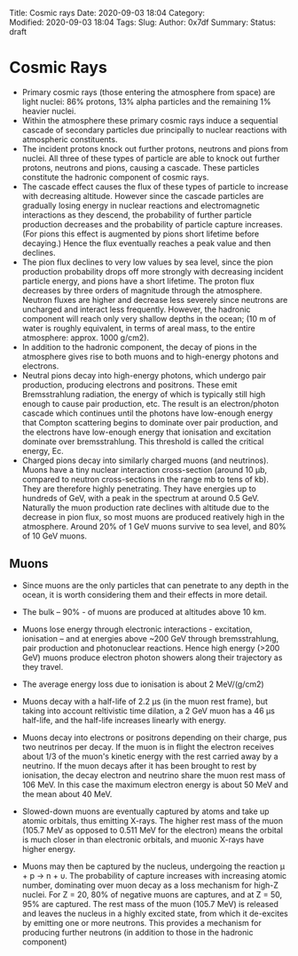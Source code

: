 Title: Cosmic rays
Date: 2020-09-03 18:04
Category:  
Modified: 2020-09-03 18:04
Tags: 
Slug: 
Author: 0x7df
Summary: 
Status: draft


# Cosmic Rays

- Primary cosmic rays (those entering the atmosphere from space) are light nuclei: 86% protons, 13% alpha particles and the remaining 1% heavier nuclei.
- Within the atmosphere these primary cosmic rays induce a sequential cascade of secondary particles due principally to nuclear reactions with atmospheric constituents.
- The incident protons knock out further protons, neutrons and pions from nuclei. All three of these types of particle are able to knock out further protons, neutrons and pions, causing a cascade. These particles constitute the hadronic component of cosmic rays.
- The cascade effect causes the flux of these types of particle to increase with decreasing altitude. However since the cascade particles are gradually losing energy in nuclear reactions and electromagnetic interactions as they descend, the probability of further particle production decreases and the probability of particle capture increases. (For pions this effect is augmented by pions short lifetime before decaying.) Hence the flux eventually reaches a peak value and then declines.
- The pion flux declines to very low values by sea level, since the pion production probability drops off more strongly with decreasing incident particle energy, and pions have a short lifetime. The proton flux decreases by three orders of magnitude through the atmosphere. Neutron fluxes are higher and decrease less severely since neutrons are uncharged and interact less frequently. However, the hadronic component will reach only very shallow depths in the ocean; (10 m of water is roughly equivalent, in terms of areal mass, to the entire atmosphere: approx. 1000 g/cm2).
- In addition to the hadronic component, the decay of pions in the atmosphere gives rise to both muons and to high-energy photons and electrons.
- Neutral pions decay into high-energy photons, which undergo pair production, producing electrons and positrons. These emit Bremsstrahlung radiation, the energy of which is typically still high enough to cause pair production, etc. The result is an electron/photon cascade which continues until the photons have low-enough energy that Compton scattering begins to dominate over pair production, and the electrons have low-enough energy that ionisation and excitation dominate over bremsstrahlung. This threshold is called the critical energy, Ec.
- Charged pions decay into similarly charged muons (and neutrinos). Muons have a tiny nuclear interaction cross-section (around 10 μb, compared to neutron cross-sections in the range mb to tens of kb). They are therefore highly penetrating. They have energies up to hundreds of GeV, with a peak in the spectrum at around 0.5 GeV. Naturally the muon production rate declines with altitude due to the decrease in pion flux, so most muons are produced reatively high in the atmosphere. Around 20% of 1 GeV muons survive to sea level, and 80% of 10 GeV muons.

## Muons

- Since muons are the only particles that can penetrate to any depth in the ocean, it is worth considering them and their effects in more detail.
- The bulk – 90% - of muons are produced at altitudes above 10 km.
- Muons lose energy through electronic interactions  - excitation, ionisation – and at energies above ~200 GeV through bremsstrahlung, pair production and photonuclear reactions. Hence high energy (>200 GeV) muons produce electron photon showers along their trajectory as they travel.



- The average energy loss due to ionisation is about 2 MeV/(g/cm2)
- Muons decay with a half-life of 2.2 μs (in the muon rest frame), but taking into account reltivistic time dilation, a 2 GeV muon has a 46 μs half-life, and the half-life increases linearly with energy.
- Muons decay into electrons or positrons depending on their charge, pus two neutrinos per decay. If the muon is in flight the electron receives about 1/3 of the muon's kinetic energy with the rest carried away by a neutrino. If the muon decays after it has been brought to rest by ionisation, the decay electron and neutrino share the muon rest mass of 106 MeV. In this case the maximum electron energy is about 50 MeV and the mean about 40 MeV.
- Slowed-down muons are eventually captured by atoms and take up atomic orbitals, thus emitting X-rays. The higher rest mass of the muon (105.7 MeV as opposed to 0.511 MeV for the electron) means the orbital is much closer in than electronic orbitals, and muonic X-rays have higher energy.
- Muons may then be captured by the nucleus, undergoing the reaction μ + p → n + υ. The probability of capture increases with increasing atomic number, dominating over muon decay as a loss mechanism for high-Z nuclei. For Z = 20, 80% of negative muons are captures, and at Z = 50, 95% are captured. The rest mass of the muon (105.7 MeV) is released and leaves the nucleus in a highly excited state, from which it de-excites by emitting one or more neutrons. This provides a mechanism for producing further neutrons (in addition to those in the hadronic component)
